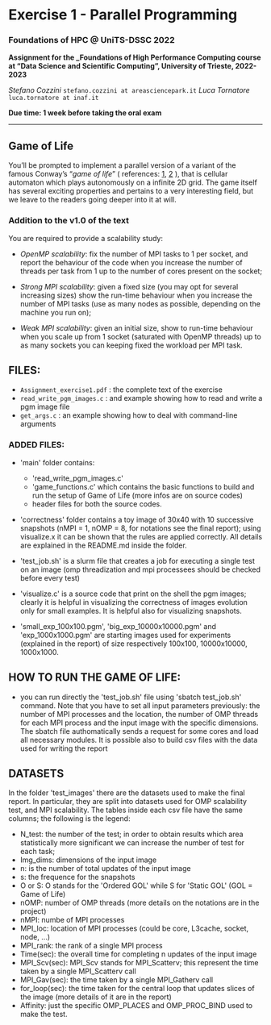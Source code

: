
# Exercise 1 - Parallel Programming

### Foundations of HPC @ UniTS-DSSC 2022

**Assignment for the _Foundations of High Performance Computing course at “Data Science and Scientific Computing”, University of Trieste, 2022-2023**

_Stefano Cozzini_   `stefano.cozzini at areasciencepark.it`
_Luca Tornatore_   `luca.tornatore at inaf.it`

**Due time: 1 week before taking the oral exam**

------

## Game of Life

You’ll be prompted to implement a parallel version of a variant of the famous Conway’s “_game of life_” ( references: [1](https://en.wikipedia.org/wiki/Conway%27s_Game_of_Life), [2](https://conwaylife.com/) ), that is cellular automaton which plays autonomously on a infinite 2D grid.
The game itself has several exciting properties and pertains to a very interesting field, but we leave to the readers going deeper into it at will.

### Addition to the v1.0 of the text

You are required to provide a scalability study:

- *OpenMP scalability*: fix the number of MPI tasks to 1 per socket, and report the behaviour of the code when you increase the number of threads per task from 1 up to the number of cores present on the socket;

- *Strong MPI scalability*: given a fixed size (you may opt for several increasing sizes) show the run-time behaviour when you increase the number of MPI tasks (use as many nodes as possible, depending on the machine you run on);
 
- *Weak MPI scalability*: given an initial size, show to run-time behaviour when you scale up from 1 socket (saturated with OpenMP threads) up to as many sockets you can keeping fixed the workload per MPI task.

## FILES:
- `Assignment_exercise1.pdf` : the complete text of the exercise
- `read_write_pgm_images.c` : and example showing how to read and write a pgm image file
- `get_args.c` : an example showing how to deal with command-line arguments

### ADDED FILES:
- 'main' folder contains:
    - 'read_write_pgm_images.c'
    - 'game_functions.c' which contains the basic functions to build and run the setup of Game of Life (more infos are on source codes)
    - header files for both the source codes.

- 'correctness' folder contains a toy image of 30x40 with 10 successive snapshots (nMPI = 1, nOMP = 8, for notations see the final report); using visualize.x it can be shown that 
    the rules are applied correctly. All details are explained in the README.md inside the folder.

- 'test_job.sh' is a slurm file that creates a job for executing a single test on an image (omp threadization and mpi processees should be checked before every test)

- 'visualize.c' is a source code that print on the shell the pgm images; clearly it is helpful in visualizing the correctness of images evolution only for small examples.
    It is helpful also for visualizing snapshots.
- 'small_exp_100x100.pgm', 'big_exp_10000x10000.pgm' and 'exp_1000x1000.pgm' are starting images used for experiments (explained in the report) of size respectively 100x100, 10000x10000, 1000x1000.

## HOW TO RUN THE GAME OF LIFE:
- you can run directly the 'test_job.sh' file using 'sbatch test_job.sh' command. Note that you have to set all input parameters previously: the number of MPI processes and the location, the number
    of OMP threads for each MPI process and the input image with the specific dimensions. The sbatch file authomatically sends a request for some cores and load all necessary modules. It is
    possible also to build csv files with the data used for writing the report

## DATASETS
In the folder 'test_images' there are the datasets used to make the final report. In particular, they are split into datasets used for OMP scalability test, and MPI scalability. 
The tables inside each csv file have the same columns; the following is the legend:
- N_test: the number of the test; in order to obtain results which area statistically more significant we can increase the number of test for each task;
- Img_dims: dimensions of the input image
- n: is the number of total updates of the input image
- s: the frequence for the snapshots
- O or S: O stands for the 'Ordered GOL' while S for 'Static GOL' (GOL = Game of Life)
- nOMP: number of OMP threads (more details on the notations are in the project)
- nMPI: numbe of MPI processes
- MPI_loc: location of MPI processes (could be core, L3cache, socket, node, ...)
- MPI_rank: the rank of a single MPI process
- Time(sec): the overall time for completing n updates of the input image
- MPI_Scv(sec): MPI_Scv stands for MPI_Scatterv; this represent the time taken by a single MPI_Scatterv call
- MPI_Gav(sec): the time taken by a single MPI_Gatherv call
- for_loop(sec): the time taken for the central loop that updates slices of the image (more details of it are in the report)
- Affinity: just the specific OMP_PLACES and OMP_PROC_BIND used to make the test.

